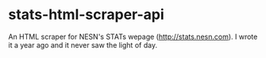 stats-html-scraper-api
======================

An HTML scraper for NESN's STATs wepage (http://stats.nesn.com). I wrote it a year ago and it never saw the light of day.

